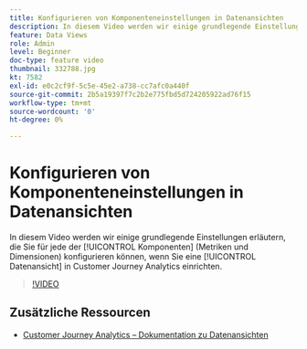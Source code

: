 ```yaml
---
title: Konfigurieren von Komponenteneinstellungen in Datenansichten
description: In diesem Video werden wir einige grundlegende Einstellungen erläutern, die Sie für jede Komponente (Metriken und Dimensionen) konfigurieren können, wenn Sie eine Datenansicht in Customer Journey Analytics einrichten.
feature: Data Views
role: Admin
level: Beginner
doc-type: feature video
thumbnail: 332788.jpg
kt: 7582
exl-id: e0c2cf9f-5c5e-45e2-a738-cc7afc0a440f
source-git-commit: 2b5a19397f7c2b2e775fbd5d724205922ad76f15
workflow-type: tm+mt
source-wordcount: '0'
ht-degree: 0%

---
```


# Konfigurieren von Komponenteneinstellungen in Datenansichten

In diesem Video werden wir einige grundlegende Einstellungen erläutern, die Sie für jede der [!UICONTROL Komponenten] (Metriken und Dimensionen) konfigurieren können, wenn Sie eine [!UICONTROL Datenansicht] in Customer Journey Analytics einrichten.

>[!VIDEO](https://video.tv.adobe.com/v/332788/?quality=12&learn=on)

## Zusätzliche Ressourcen

* [Customer Journey Analytics – Dokumentation zu Datenansichten](https://experienceleague.adobe.com/docs/analytics-platform/using/cja-dataviews/create-dataview.html?lang=de)
